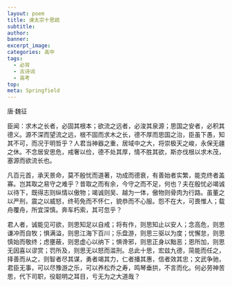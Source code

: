 ```yaml
---
layout: poem
title: 谏太宗十思疏
subtitle: 
author: 
banner: 
excerpt_image: 
categories: 高中
tags:
  - 必背
  - 古诗词
  - 高考
top: 
meta: Springfield
---
```


唐·魏征

臣闻：求木之长者，必固其根本；欲流之远者，必浚其泉源；思国之安者，必积其德义。源不深而望流之远，根不固而求木之长，德不厚而思国之治，臣虽下愚，知其不可，而况于明哲乎？人君当神器之重，居域中之大，将崇极天之峻，永保无疆之休。不念居安思危，戒奢以俭，德不处其厚，情不胜其欲，斯亦伐根以求木茂，塞源而欲流长也。

凡百元首，承天景命，莫不殷忧而道著，功成而德衰，有善始者实繁，能克终者盖寡。岂其取之易守之难乎？昔取之而有余，今守之而不足，何也？夫在殷忧必竭诚以待下，既得志则纵情以傲物；竭诚则吴、越为一体，傲物则骨肉为行路。虽董之以严刑，震之以威怒，终苟免而不怀仁，貌恭而不心服。怨不在大，可畏惟人；载舟覆舟，所宜深慎。奔车朽索，其可忽乎？

君人者，诚能见可欲，则思知足以自戒；将有作，则思知止以安人；念高危，则思谦冲而自牧；惧满溢，则思江海下百川；乐盘游，则思三驱以为度；忧懈怠，则思慎始而敬终；虑壅蔽，则思虚心以纳下；惧谗邪，则思正身以黜恶；恩所加，则思无因喜以谬赏；罚所及，则思无以怒而滥刑。总此十思，宏兹九德，简能而任之，择善而从之，则智者尽其谋，勇者竭其力，仁者播其惠，信者效其忠；文武争驰，君臣无事，可以尽豫游之乐，可以养松乔之寿，鸣琴垂拱，不言而化。何必劳神苦思，代下司职，役聪明之耳目，亏无为之大道哉？